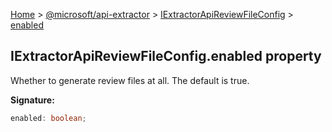 [Home](./index) &gt; [@microsoft/api-extractor](./api-extractor.md) &gt; [IExtractorApiReviewFileConfig](./api-extractor.iextractorapireviewfileconfig.md) &gt; [enabled](./api-extractor.iextractorapireviewfileconfig.enabled.md)

## IExtractorApiReviewFileConfig.enabled property

Whether to generate review files at all. The default is true.

<b>Signature:</b>

```typescript
enabled: boolean;
```
